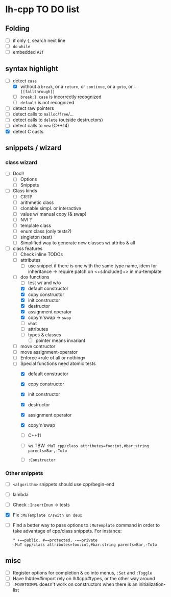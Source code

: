 # lh-cpp TO DO list

## Folding

 - [ ] if only `{`, search next line
 - [ ] `do` `while`
 - [ ] embedded `#if`

## syntax highlight

 - [ ] detect `case`
    - [X] without a `break`, or a `return`, or `continue`, or a `goto`, or `- [[fallthrough]]`
    - [ ] `break;} case` is incorrectly recognized
    - [ ] `default` is not recognized
 - [ ] detect raw pointers
 - [ ] detect calls to `malloc`/`free`/...
 - [ ] detect calls to `delete` (outside destructors)
 - [ ] detect calls to `new` (C++14)
 - [X] detect C casts

## snippets / wizard

### class wizard

 - [ ] Doc!!
    - [ ]  Options
    - [ ]  Snippets

 - [ ] Class kinds
    - [ ] CRTP
    - [ ] arithmetic class
    - [ ] clonable simpl. or interactive
    - [ ] value w/ manual copy (& swap)
    - [ ] NVI ?
    - [ ] template class
    - [ ] enum class (only tests?)
    - [ ] singleton (test)
    - [ ] Simplified way to generate new classes w/ attribs & all

 - [ ] class features
    - [ ] Check inline TODOs
    - [ ] attributes
        - [ ] use snippet if there is one with the same type name, idem for
          inheritance -> require patch on <+s:Include()+> in mu-template
    - [ ] dox functions
        - [ ] test w/ and w/o
        - [X] default constructor
        - [X] copy constructor
        - [X] init constructor
        - [X] destructor
        - [X] assignment operator
        - [X] copy'n'swap -> `swap`
        - [ ] `what`
        - [ ] attributes
        - [ ] types & classes
           - [ ] pointer means invariant
    - [ ] move contructor
    - [ ] move assignment-operator
    - [ ] Enforce «rule of all or nothing»
    - [ ] Special functions need atomic tests
        - [X] default constructor
        - [X] copy constructor
        - [X] init constructor
        - [X] destructor
        - [X] assignment operator
        - [X] copy'n'swap
        - [ ] C++11
        - [ ] w/ TBW `:MuT cpp/class attributes=foo:int,#bar:string parents=Bar,-Toto`
        - [ ] `:Constructor`


### Other snippets
 - [ ] `<algorithm>` snippets should use cpp/begin-end
 - [ ] lambda
 - [ ] Check `:InsertEnum` -> tests
 - [X] Fix `:MuTemplate c/swith un deux`
 - [ ] Find a better way to pass options to `:MuTemplate` command in order to take
   advantage of cpp/class snippets. For instance:

   ```
   " +==public, #==protected, -==private
   :MuT cpp/class attributes=foo:int,#bar:string parents=Bar,-Toto
   ```

## misc

 - [ ] Register options for completion & co into menus, `:Set` and `:Toggle`
 - [ ] Have lh#dev#import rely on lh#cpp#types, or the other way around
 - [ ] `:MOVETOIMPL` doesn't work on constructors when there is an
   initialization-list
